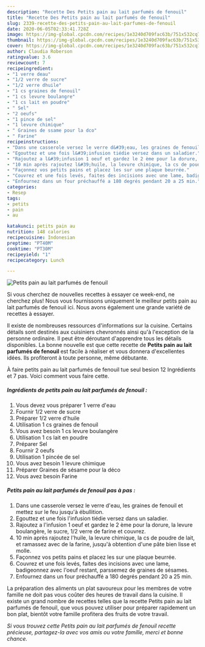 ```yaml
---
description: "Recette Des Petits pain au lait parfumés de fenouil"
title: "Recette Des Petits pain au lait parfumés de fenouil"
slug: 2339-recette-des-petits-pain-au-lait-parfumes-de-fenouil
date: 2020-06-05T02:33:41.728Z
image: https://img-global.cpcdn.com/recipes/1e3240d709fac63b/751x532cq70/petits-pain-au-lait-parfumes-de-fenouil-photo-principale-de-la-recette.jpg
thumbnail: https://img-global.cpcdn.com/recipes/1e3240d709fac63b/751x532cq70/petits-pain-au-lait-parfumes-de-fenouil-photo-principale-de-la-recette.jpg
cover: https://img-global.cpcdn.com/recipes/1e3240d709fac63b/751x532cq70/petits-pain-au-lait-parfumes-de-fenouil-photo-principale-de-la-recette.jpg
author: Claudia Roberson
ratingvalue: 3.6
reviewcount: 7
recipeingredient:
- "1 verre deau"
- "1/2 verre de sucre"
- "1/2 verre dhuile"
- "1 cs graines de fenouil"
- "1 cs levure boulangre"
- "1 cs lait en poudre"
- " Sel"
- "2 oeufs"
- "1 pince de sel"
- "1 levure chimique"
- " Graines de ssame pour la dco"
- " Farine"
recipeinstructions:
- "Dans une casserole versez le verre d&#39;eau, les graines de fenouil et mettez sur le feu jusqu&#39;à ébullition."
- "Egouttez et une fois l&#39;infusion tiédie versez dans un saladier."
- "Rajoutez a l&#39;infusion 1 oeuf et gardez le 2 ème pour la dorure, la levure boulangère, le sucre, 1/2 verre de farine et couvrez."
- "10 min après rajoutez l&#39;huile, la levure chimique, la cs de poudre de lait, et ramassez avec de la farine, jusqu&#39;à obtention d&#39;une pâte bien lisse et molle."
- "Façonnez vos petits pains et placez les sur une plaque beurrée."
- "Couvrez et une fois levés, faites des incisions avec une lame, badigeonnez avec l&#39;oeuf restant, parssemez de graines de sésames."
- "Enfournez dans un four préchauffé a 180 degrés pendant 20 a 25 min."
categories:
- Resep
tags:
- petits
- pain
- au

katakunci: petits pain au 
nutrition: 148 calories
recipecuisine: Indonesian
preptime: "PT40M"
cooktime: "PT30M"
recipeyield: "1"
recipecategory: Lunch

---
```



![Petits pain au lait parfumés de fenouil](https://img-global.cpcdn.com/recipes/1e3240d709fac63b/751x532cq70/petits-pain-au-lait-parfumes-de-fenouil-photo-principale-de-la-recette.jpg)

Si vous cherchez de nouvelles recettes à essayer ce week-end, ne cherchez plus! Nous vous fournissons uniquement le meilleur petits pain au lait parfumés de fenouil ici. Nous avons également une grande variété de recettes à essayer.

Il existe de nombreuses ressources d'informations sur la cuisine. Certains détails sont destinés aux cuisiniers chevronnés ainsi qu'à l'exception de la personne ordinaire. Il peut être déroutant d'apprendre tous les détails disponibles. La bonne nouvelle est que cette recette de <strong> Petits pain au lait parfumés de fenouil </strong> est facile à réaliser et vous donnera d'excellentes idées. Ils profiteront à toute personne, même débutante.

<!--inarticleads1-->

À faire petits pain au lait parfumés de fenouil tue seul besion 12 Ingrédients et 7 pas. Voici comment vous faire cette.

##### Ingrédients de petits pain au lait parfumés de fenouil :

1. Vous devez vous préparer 1 verre d&#39;eau
1. Fournir 1/2 verre de sucre
1. Préparer 1/2 verre d&#39;huile
1. Utilisation 1 cs graines de fenouil
1. Vous avez besoin 1 cs levure boulangère
1. Utilisation 1 cs lait en poudre
1. Préparer  Sel
1. Fournir 2 oeufs
1. Utilisation 1 pincée de sel
1. Vous avez besoin 1 levure chimique
1. Préparer  Graines de sésame pour la déco
1. Vous avez besoin  Farine




<!--inarticleads2-->

##### Petits pain au lait parfumés de fenouil pas à pas :

1. Dans une casserole versez le verre d&#39;eau, les graines de fenouil et mettez sur le feu jusqu&#39;à ébullition.
1. Egouttez et une fois l&#39;infusion tiédie versez dans un saladier.
1. Rajoutez a l&#39;infusion 1 oeuf et gardez le 2 ème pour la dorure, la levure boulangère, le sucre, 1/2 verre de farine et couvrez.
1. 10 min après rajoutez l&#39;huile, la levure chimique, la cs de poudre de lait, et ramassez avec de la farine, jusqu&#39;à obtention d&#39;une pâte bien lisse et molle.
1. Façonnez vos petits pains et placez les sur une plaque beurrée.
1. Couvrez et une fois levés, faites des incisions avec une lame, badigeonnez avec l&#39;oeuf restant, parssemez de graines de sésames.
1. Enfournez dans un four préchauffé a 180 degrés pendant 20 a 25 min.




<!--inarticleads1-->

<p>
La préparation des aliments un plat savoureux pour les membres de votre famille ne doit pas vous coûter des heures de travail dans la cuisine. Il existe un grand nombre de recettes telles que la recette Petits pain au lait parfumés de fenouil, que vous pouvez utiliser pour préparer rapidement un bon plat, bientôt votre famille profitera des fruits de votre travail.
</p>

<p>
<i>Si vous trouvez cette Petits pain au lait parfumés de fenouil recette précieuse, partagez-la avec vos amis ou votre famille, merci et bonne chance.</i>
</p>

